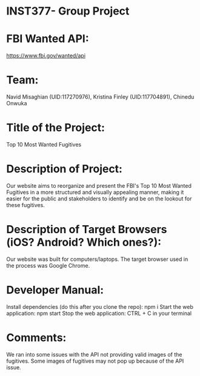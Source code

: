 # INST377- Group Project
# FBI Wanted API:
https://www.fbi.gov/wanted/api

# Team:
Navid Misaghian (UID:117270976), Kristina Finley (UID:117704891), Chinedu Onwuka

# Title of the Project:
Top 10 Most Wanted Fugitives

# Description of Project:
Our website aims to reorganize and present the FBI's Top 10 Most Wanted Fugitives in a more structured and visually appealing manner, making it easier for the public and stakeholders to identify and be on the lookout for these fugitives.

# Description of Target Browsers (iOS? Android? Which ones?):
Our website was built for computers/laptops. The target browser used in the process was Google Chrome.

# Developer Manual:
Install dependencies (do this after you clone the repo): npm i
Start the web application: npm start
Stop the web application: CTRL + C in your terminal

# Comments:
We ran into some issues with the API not providing valid images of the fugitives. Some images of fugitives may not pop up because of the API issue.
